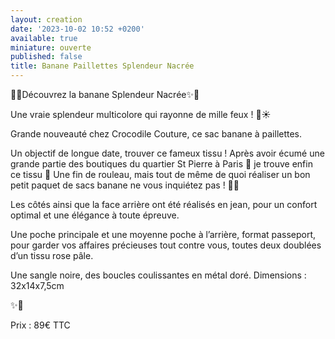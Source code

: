 ```yaml
---
layout: creation
date: '2023-10-02 10:52 +0200'
available: true
miniature: ouverte
published: false
title: Banane Paillettes Splendeur Nacrée
---
```

🌸✨Découvrez la banane Splendeur Nacrée✨🌸

Une vraie splendeur multicolore qui rayonne de mille feux ! 🎉☀️

Grande nouveauté chez Crocodile Couture, ce sac banane à paillettes. 

Un objectif de longue date, trouver ce fameux tissu ! Après avoir écumé une grande partie des boutiques du quartier St Pierre à Paris 🗼 je trouve enfin ce tissu 🥳 Une fin de rouleau, mais tout de même de quoi réaliser un bon petit paquet de sacs banane ne vous inquiétez pas ! 🤗🤩

Les côtés ainsi que la face arrière ont été réalisés en jean, pour un confort optimal et une élégance à toute épreuve. 

Une poche principale et une moyenne poche à l’arrière, format passeport, pour garder vos affaires précieuses tout contre vous, toutes deux doublées d’un tissu rose pâle. 

Une sangle noire, des boucles coulissantes en métal doré.
Dimensions : 32x14x7,5cm
 
✨🌸

Prix : 89€ TTC
